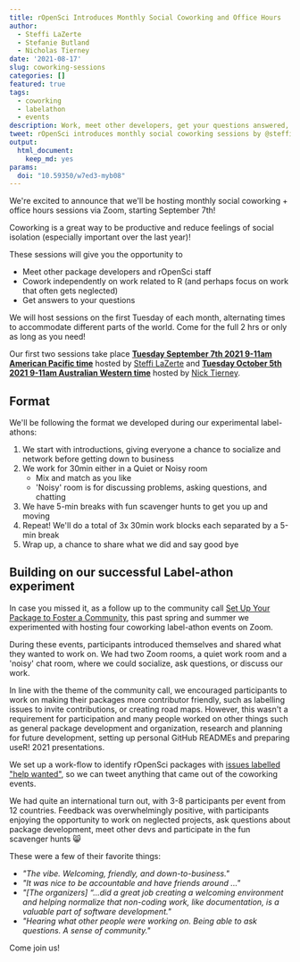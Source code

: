```yaml
---
title: rOpenSci Introduces Monthly Social Coworking and Office Hours
author:
  - Steffi LaZerte
  - Stefanie Butland
  - Nicholas Tierney
date: '2021-08-17'
slug: coworking-sessions
categories: []
featured: true
tags:
  - coworking
  - labelathon
  - events
description: Work, meet other developers, get your questions answered, and/or socialize!
tweet: rOpenSci introduces monthly social coworking sessions by @steffilazerte, @StefanieButland, and @nj_tierney!
output:
  html_document:
    keep_md: yes
params:
  doi: "10.59350/w7ed3-myb08"
---
```


We're excited to announce that we'll be hosting monthly social coworking + office hours sessions via Zoom, starting September 7th!

Coworking is a great way to be productive and reduce feelings of social isolation (especially important over the last year)!

These sessions will give you the opportunity to 

- Meet other package developers and rOpenSci staff
- Cowork independently on work related to R (and perhaps focus on work that often gets neglected)
- Get answers to your questions

We will host sessions on the first Tuesday of each month, alternating times to accommodate different parts of the world. 
Come for the full 2 hrs or only as long as you need!

Our first two sessions take place **[Tuesday September 7th 2021 9-11am American Pacific time](/events/coworking-2021-09/)** hosted by [Steffi LaZerte](/author/steffi-lazerte/) and **[Tuesday October 5th 2021 9-11am Australian Western time](/events/coworking-2021-10/)** hosted by [Nick Tierney](/author/nicholas-tierney/).

## Format

We'll be following the format we developed during our experimental label-athons: 

1. We start with introductions, giving everyone a chance to socialize and network before getting down to business
2. We work for 30min either in a Quiet or Noisy room
    - Mix and match as you like
    - 'Noisy' room is for discussing problems, asking questions, and chatting 
3. We have 5-min breaks with fun scavenger hunts to get you up and moving
4. Repeat! We'll do a total of 3x 30min work blocks each separated by a 5-min break
5. Wrap up, a chance to share what we did and say good bye


## Building on our successful Label-athon experiment

In case you missed it, as a follow up to the community call [Set Up Your Package to Foster a Community](/blog/2021/04/28/commcall-pkg-community/), 
this past spring and summer we experimented with hosting four coworking label-athon events on Zoom. 

During these events, participants introduced themselves and shared what they wanted to work on. 
We had two Zoom rooms, a quiet work room and a 'noisy' chat room, where we could socialize, ask questions, or discuss our work.

In line with the theme of the community call, we encouraged participants to work on making their packages more contributor friendly, such as labelling issues to invite contributions, or creating road maps. 
However, this wasn't a requirement for participation and many people worked on other things such as general package development and organization, research and planning for future development, setting up personal GitHub READMEs and preparing useR! 2021 presentations. 

We set up a work-flow to identify rOpenSci packages with [issues labelled "help wanted"](https://github.com/search?q=org%3Aropensci+label%3A%22help+wanted%22+state%3Aopen&type=Issues), so we can tweet anything that came out of the coworking events. 

We had quite an international turn out, with 3-8 participants per event from 12 countries. 
Feedback was overwhelmingly positive, with participants enjoying the opportunity to work on neglected projects, ask questions about package development, meet other devs and participate in the fun scavenger hunts 😸

These were a few of their favorite things:

- _"The vibe. Welcoming, friendly, and down-to-business."_
- _"It was nice to be accountable and have friends around ..."_
- _"[The organizers] “...did a *great* job creating a welcoming environment and helping normalize that non-coding work, like documentation, is a valuable part of software development."_
- _"Hearing what other people were working on. Being able to ask questions. A sense of community."_





Come join us!
